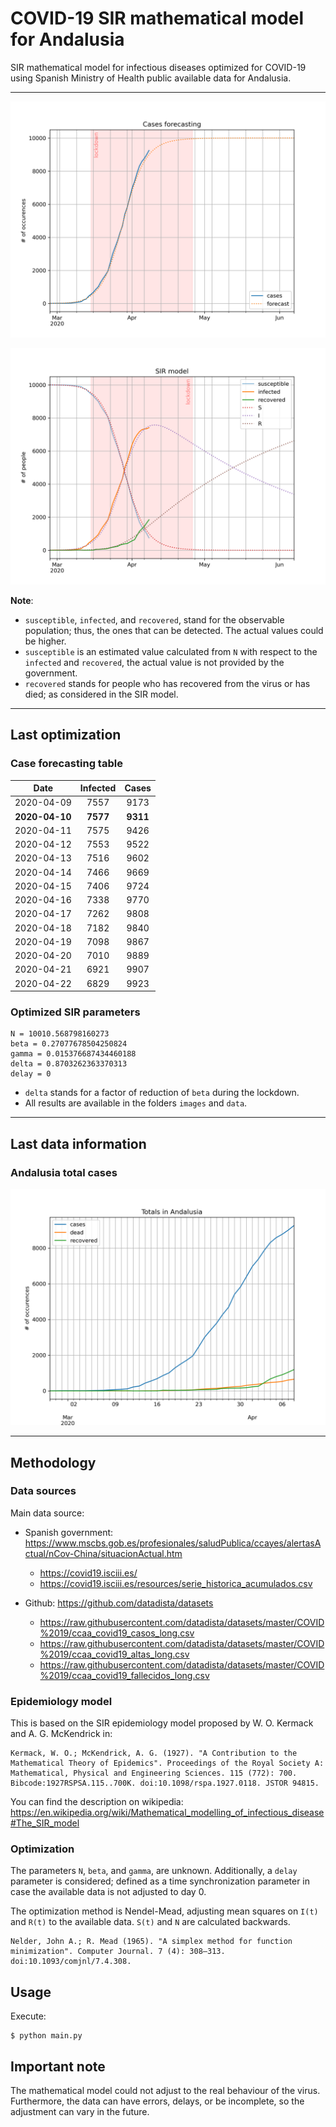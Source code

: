 # COVID-19 SIR mathematical model for Andalusia

SIR mathematical model for infectious diseases optimized for COVID-19 using Spanish Ministry of Health public available data for Andalusia.

-----

![sir-cases](https://github.com/agastalver/sir-covid-19-andalusia/raw/master/images/generated-sir-cases.png "SIR Model Cases")

![sir](https://github.com/agastalver/sir-covid-19-andalusia/raw/master/images/generated-sir.png "SIR Model")

**Note**: 

* `susceptible`, `infected`, and `recovered`, stand for the observable population; thus, the ones that can be detected. The actual values could be higher.
* `susceptible` is an estimated value calculated from `N` with respect to the `infected` and `recovered`, the actual value is not provided by the government.
* `recovered` stands for people who has recovered from the virus or has died; as considered in the SIR model.

-----

## Last optimization

### Case forecasting table

| Date           | Infected | Cases    |
|:--------------:|:--------:|:--------:|
| 2020-04-09     | 7557     | 9173     |
| **2020-04-10** | **7577** | **9311** |
| 2020-04-11     | 7575     | 9426     |
| 2020-04-12     | 7553     | 9522     |
| 2020-04-13     | 7516     | 9602     |
| 2020-04-14     | 7466     | 9669     |
| 2020-04-15     | 7406     | 9724     |
| 2020-04-16     | 7338     | 9770     |
| 2020-04-17     | 7262     | 9808     |
| 2020-04-18     | 7182     | 9840     |
| 2020-04-19     | 7098     | 9867     |
| 2020-04-20     | 7010     | 9889     |
| 2020-04-21     | 6921     | 9907     |
| 2020-04-22     | 6829     | 9923     |

### Optimized SIR parameters

```
N = 10010.568798160273
beta = 0.27077678504250824
gamma = 0.015376687434460188
delta = 0.8703262363370313
delay = 0
```

* `delta` stands for a factor of reduction of `beta` during the lockdown.
* All results are available in the folders `images` and `data`.

-----

## Last data information

### Andalusia total cases

![total](https://github.com/agastalver/sir-covid-19-andalusia/raw/master/images/generated-total.png "Total cases")

-----

## Methodology

### Data sources

Main data source:

* Spanish government: https://www.mscbs.gob.es/profesionales/saludPublica/ccayes/alertasActual/nCov-China/situacionActual.htm
  * https://covid19.isciii.es/
  * https://covid19.isciii.es/resources/serie_historica_acumulados.csv

* Github: https://github.com/datadista/datasets
  * https://raw.githubusercontent.com/datadista/datasets/master/COVID%2019/ccaa_covid19_casos_long.csv
  * https://raw.githubusercontent.com/datadista/datasets/master/COVID%2019/ccaa_covid19_altas_long.csv
  * https://raw.githubusercontent.com/datadista/datasets/master/COVID%2019/ccaa_covid19_fallecidos_long.csv

### Epidemiology model

This is based on the SIR epidemiology model proposed by W. O. Kermack and A. G. McKendrick in:

```
Kermack, W. O.; McKendrick, A. G. (1927). "A Contribution to the Mathematical Theory of Epidemics". Proceedings of the Royal Society A: Mathematical, Physical and Engineering Sciences. 115 (772): 700. Bibcode:1927RSPSA.115..700K. doi:10.1098/rspa.1927.0118. JSTOR 94815.
```

You can find the description on wikipedia: https://en.wikipedia.org/wiki/Mathematical_modelling_of_infectious_disease#The_SIR_model

### Optimization

The parameters `N`, `beta`, and `gamma`, are unknown. Additionally, a `delay` parameter is considered; defined as a time synchronization parameter in case the available data is not adjusted to day 0.

The optimization method is Nendel-Mead, adjusting mean squares on `I(t)` and `R(t)` to the available data. `S(t)` and `N` are calculated backwards.

```
Nelder, John A.; R. Mead (1965). "A simplex method for function minimization". Computer Journal. 7 (4): 308–313. doi:10.1093/comjnl/7.4.308.
```

## Usage

Execute:

```
$ python main.py
```

## Important note

The mathematical model could not adjust to the real behaviour of the virus. Furthermore, the data can have errors, delays, or be incomplete, so the adjustment can vary in the future.
